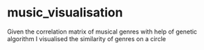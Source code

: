 # music_visualisation

Given the correlation matrix of musical genres with help of genetic algorithm I visualised the similarity of genres on a circle
